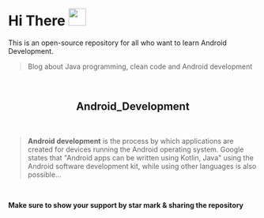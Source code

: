 

# **Hi** There <img src="https://raw.githubusercontent.com/iampavangandhi/iampavangandhi/master/gifs/Hi.gif" width="35px">

<p>
This is an open-source repository for all who want to learn Android Development.</p>

>Blog about Java programming, clean code and Android development

<br>
<h2 align="center" ><strong>Android_Development</strong></h2><br>

> **Android development** is the process by which applications are created for devices running the Android operating system. Google states that "Android apps can be written using Kotlin, Java" using the Android software development kit, while using other languages is also possible...
<br>

**Make sure to show your support by star mark & sharing the repository**
